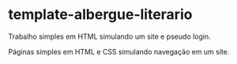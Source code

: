 # template-albergue-literario
Trabalho simples em HTML simulando um site e pseudo login.

Páginas simples em HTML e CSS simulando navegação em um site.
